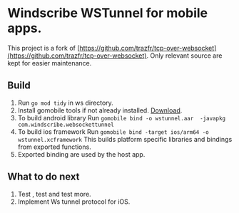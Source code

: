# Windscribe WSTunnel for mobile apps.
This project is a fork of [https://github.com/trazfr/tcp-over-websocket](https://github.com/trazfr/tcp-over-websocket). Only relevant source are kept for easier maintenance.

## Build
1. Run `go mod tidy` in ws directory.
2. Install gomobile tools if not already installed.
   [Download](https://github.com/golang/mobile).
3. To build android library Run `gomobile bind -o wstunnel.aar  -javapkg com.windscribe.websockettunnel`
4. To build ios framework Run `gomobile bind -target ios/arm64 -o wstunnel.xcframework`
   This builds platform specific libraries and bindings from exported functions.
5. Exported binding are used by the host app.

## What to do next
1. Test , test and test more.
2. Implement Ws tunnel protocol for iOS.